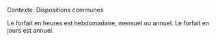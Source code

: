 Contexte: Dispositions communes

Le forfait en heures est hebdomadaire, mensuel ou annuel. Le forfait en jours est annuel.
